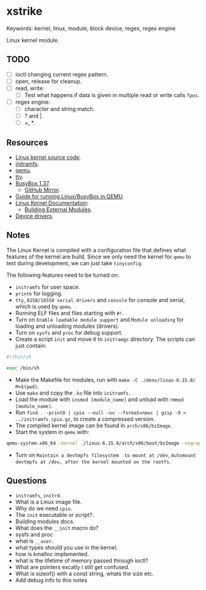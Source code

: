 # xstrike

Keywords: kernel, linux, module, block device, regex, regex engine

Linux kernel module.

## TODO

- [ ] ioctl changing current regex pattern.
- [ ] open, release for cleanup.
- [ ] read, write:
   - [ ] Test what happens if data is given in multiple read or write calls `fpos`.
- [ ] regex engine:
   - [ ] character and string match.
   - [ ] ? and |.
   - [ ] +, *.

## Resources

- [Linux kernel source code](https://www.kernel.org/).
- [initramfs](https://en.wikipedia.org/wiki/Initial_ramdisk).
- [qemu](https://www.qemu.org/docs/master/index.html).
- [tty](https://en.wikipedia.org/wiki/Tty_(Unix)).
- [BusyBox 1.37](https://busybox.net/).
    - [GitHub Mirror](https://github.com/mirror/busybox).
- [Guide for running Linux/BusyBox in QEMU](https://gist.github.com/chrisdone/02e165a0004be33734ac2334f215380e).
- [Linux Kernel Documentation](https://docs.kernel.org/index.html):
   - [Building External Modules](https://docs.kernel.org/kbuild/modules.html#building-external-modules).
- [Device drivers](https://linux-kernel-labs.github.io/refs/heads/master/labs/device_drivers.html#).

## Notes

The Linux Kernel is compiled with a configuration file that defines what features of the kernel are build.
Since we only need the kernel for `qemu` to test during development, we can just take `tinyconfig`.

The following features need to be turned on:

- `initramfs` for user space.
- `printk` for logging.
- `tty`, `8250/16550 serial drivers` and `console` for console and serial, which is used by `qemu`.
- Running ELF files and files starting with `#!`.
- Turn on `Enable loadable module support` and `Module unloading` for loading and unloading modules (drivers).
- Turn on `sysfs` and `proc` for debug support.
- Create a script `init` and move it to `initramgs` directory. The scripts can just contain:
```bash
#!/bin/sh

exec /bin/sh
```
- Make the Makefile for modules, run with `make -C ./denv/linux-6.15.8/ M=$(pwd)`.
- Use `make` and copy the `.ko` file into `initramfs`.
- Load the module with `insmod [module_name]` and unload with `rmmod [module_name]`.
- Run `find . -print0 | cpio --null -ov --format=newc | gzip -9 > ../initramfs.cpio.gz`, to create a compressed version.
- The compiled kernel image can be found in `arch/x86/bzImage`.
- Start the system in `qemu` with:

```bash
qemu-system-x86_64 -kernel ./linux-6.15.8/arch/x86/boot/bzImage -nographic -append 'console=ttyS0 loglevel=7' -initrd initramfs.cpio.gz
```

- Turn on `Maintain a devtmpfs filesystem  to mount at /dev`, `Automount devtmpfs at /dev, after the kernel mounted on the rootfs`.


## Questions

- `initramfs`, `initrd`.
- What is a Linux image file.
- Why do we need `cpio`.
- The `init` executable or script?.
- Building modules docs.
- What does the `__init` macro do?
- sysfs and proc
- what is `__user`.
- what types should you use in the kernel.
- how is kmalloc implemented.
- what is the lifetime of memory passed through ioctl?
- What are pointers excatly i still get confused.
- What is sizeof() with a const string, whats the size etc.
- Add debug info to this notes
